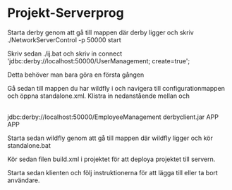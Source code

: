 # Projekt-Serverprog

Starta derby genom att gå till mappen där derby ligger och skriv ./NetworkServerControl -p 50000 start

Skriv sedan ./ij.bat och skriv in connect 'jdbc:derby://localhost:50000/UserManagement; create=true';

Detta behöver man bara göra en första gången

Gå sedan till mappen du har wildfly i och navigera till configurationmappen och öppna standalone.xml. 
Klistra in nedanstående mellan </datasource> och <drivers>

<datasource jndi-name="java:/EmployeeDatabase" pool-name="EmployeeDatabase"
                             enabled="true" use-java-context="true">                      
     <connection-url>jdbc:derby://localhost:50000/EmployeeManagement
                                                     </connection-url>
      <driver>derbyclient.jar</driver>
      <security>
          <user-name>APP</user-name>
           <password>APP</password>
       </security>
   </datasource>

Starta sedan wildfly genom att gå till mappen där wildfly ligger och kör standalone.bat

Kör sedan filen build.xml i projektet för att deploya projektet till servern. 

Starta sedan klienten och följ instruktionerna för att lägga till eller ta bort användare.
